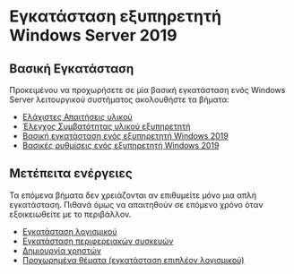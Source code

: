 # Εγκατάσταση εξυπηρετητή Windows Server 2019

## Βασική Εγκατάσταση

Προκειμένου να προχωρήσετε σε μία βασική εγκατάσταση ενός Windows Server λειτουργικού συστήματος ακολουθήστε τα βήματα:

- [Ελάχιστες Απαιτήσεις υλικού](requirements.md)
- [Έλεγχος Συμβατότητας υλικού εξυπηρετητή](compatibility.md)
- [Bασική εγκατάσταση ενός εξυπηρετητή Windows 2019](installation/index.md)
- [Βασικές ρυθμίσεις ενός εξυπηρετητή Windows 2019](basic-settings/index.md)

## Μετέπειτα ενέργειες

Τα επόμενα βήματα δεν χρειάζονται αν επιθυμείτε μόνο μια απλή εγκατάσταση. Πιθανά όμως να απαιτηθούν σε επόμενο χρόνο όταν εξοικειωθείτε με το περιβάλλον.

- [Εγκατάσταση λογισμικού](../software/index.md)
- [Εγκατάσταση περιφερειακών συσκευών](../client-server/peripherals.md)
- [Δημιουργία χρηστών](create-users.md)
- [Προχωρημένα θέματα (εγκατάσταση επιπλέον λογισμικού)](../software/advanced/index.md)
